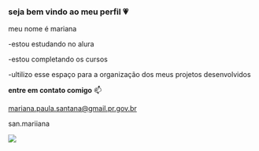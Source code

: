 ### seja bem vindo ao meu perfil 💗


meu nome é mariana 

-estou estudando no alura

-estou completando os cursos

-ultilizo esse espaço para a organização dos meus projetos desenvolvidos

**entre em contato comigo** 📫

mariana.paula.santana@gmail.pr.gov.br

san.mariiana

![](https://media.tenor.com/VjZRBQCEHRgAAAAM/precious-kitty.gif)
